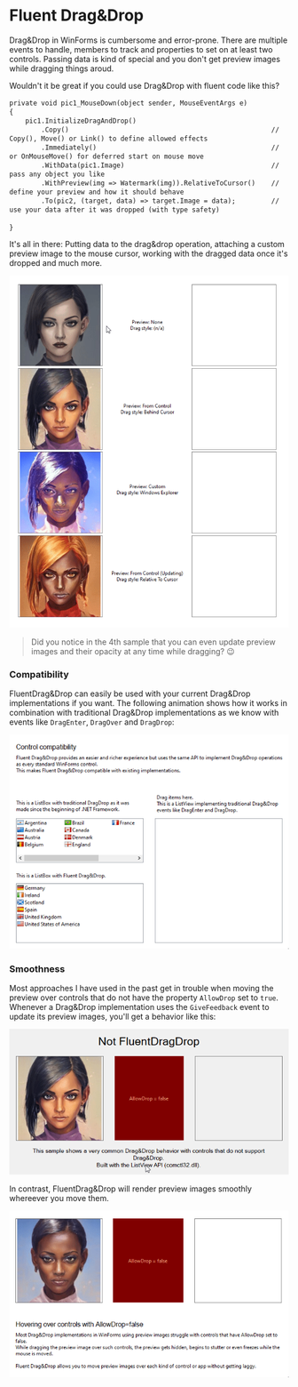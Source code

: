 # Fluent Drag&Drop

Drag&Drop in WinForms is cumbersome and error-prone. There are multiple events to handle, members to track and properties to set on at least two controls.
Passing data is kind of special and you don't get preview images while dragging things aroud.

Wouldn't it be great if you could use Drag&Drop with fluent code like this?

```
private void pic1_MouseDown(object sender, MouseEventArgs e)
{
    pic1.InitializeDragAndDrop()
        .Copy()                                                   // Copy(), Move() or Link() to define allowed effects
        .Immediately()                                            // or OnMouseMove() for deferred start on mouse move
        .WithData(pic1.Image)                                     // pass any object you like
        .WithPreview(img => Watermark(img)).RelativeToCursor()    // define your preview and how it should behave
        .To(pic2, (target, data) => target.Image = data);         // use your data after it was dropped (with type safety)

}

```
It's all in there: Putting data to the drag&drop operation, attaching a custom preview image to the mouse cursor, working with the dragged data once it's dropped and much more.

![Screenshot](doc/PreviewDragStyles.gif)

> Did you notice in the 4th sample that you can even update preview images and their opacity at any time while dragging? 😉
 
 ### Compatibility
 
FluentDrag&Drop can easily be used with your current Drag&Drop implementations if you want. The following animation shows how it works in combination with traditional Drag&Drop implementations as we know with events like `DragEnter`, `DragOver` and `DragDrop`:

![Screenshot](doc/Compatibility.gif)

 ### Smoothness
 
Most approaches I have used in the past get in trouble when moving the preview over controls that do not have the property `AllowDrop` set to `true`. Whenever a Drag&Drop implementation uses the `GiveFeedback` event to update its preview images, you'll get a behavior like this:

![Screenshot](doc/AllowDropFalseWithoutFluent.gif)

In contrast, FluentDrag&Drop will render preview images smoothly whereever you move them. 

![Screenshot](doc/AllowDropFalse.gif)
